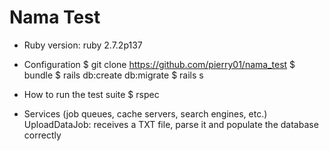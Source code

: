 # Nama Test

* Ruby version: ruby 2.7.2p137

* Configuration
$ git clone https://github.com/pierry01/nama_test
$ bundle
$ rails db:create db:migrate
$ rails s

* How to run the test suite
$ rspec

* Services (job queues, cache servers, search engines, etc.)
UploadDataJob: receives a TXT file, parse it and populate the database correctly
